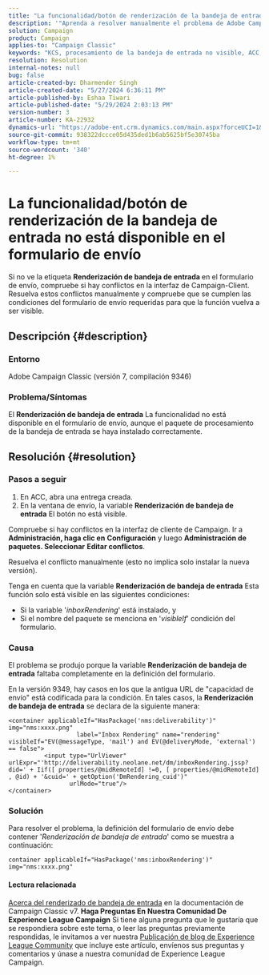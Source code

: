 ```yaml
---
title: "La funcionalidad/botón de renderización de la bandeja de entrada no está disponible en el formulario de envío"
description: '"Aprenda a resolver manualmente el problema de Adobe Campaign Classic en el que el botón Procesamiento de la bandeja de entrada no está visible en el formulario de envío. Compruebe si hay conflictos".'
solution: Campaign
product: Campaign
applies-to: "Campaign Classic"
keywords: "KCS, procesamiento de la bandeja de entrada no visible, ACC, formulario de envío, procesamiento de la bandeja de entrada"
resolution: Resolution
internal-notes: null
bug: false
article-created-by: Dharmender Singh
article-created-date: "5/27/2024 6:36:11 PM"
article-published-by: Eshaa Tiwari
article-published-date: "5/29/2024 2:03:13 PM"
version-number: 3
article-number: KA-22932
dynamics-url: "https://adobe-ent.crm.dynamics.com/main.aspx?forceUCI=1&pagetype=entityrecord&etn=knowledgearticle&id=eb45a5fc-571c-ef11-840a-6045bd06eea5"
source-git-commit: 938322dccce05d435ded1b6ab5625bf5e30745ba
workflow-type: tm+mt
source-wordcount: '340'
ht-degree: 1%

---
```


# La funcionalidad/botón de renderización de la bandeja de entrada no está disponible en el formulario de envío


Si no ve la etiqueta <b>Renderización de bandeja de entrada </b>en el formulario de envío, compruebe si hay conflictos en la interfaz de Campaign-Client. Resuelva estos conflictos manualmente y compruebe que se cumplen las condiciones del formulario de envío requeridas para que la función vuelva a ser visible.

## Descripción {#description}


### Entorno

Adobe Campaign Classic (versión 7, compilación 9346)

### Problema/Síntomas

El <b>Renderización de bandeja de entrada</b> La funcionalidad no está disponible en el formulario de envío, aunque el paquete de procesamiento de la bandeja de entrada se haya instalado correctamente.




## Resolución {#resolution}


### Pasos a seguir

1. En ACC, abra una entrega creada.
2. En la ventana de envío, la variable <b>Renderización de bandeja de entrada</b> El botón no está visible.


Compruebe si hay conflictos en la interfaz de cliente de Campaign. Ir a <b>Administración, haga clic en</b> <b>Configuración</b> y luego <b>Administración de paquetes. Seleccionar</b> <b>Editar conflictos</b>.

Resuelva el conflicto manualmente (esto no implica solo instalar la nueva versión).

Tenga en cuenta que la variable <b>Renderización de bandeja de entrada</b> Esta función solo está visible en las siguientes condiciones:

- Si la variable &#39;*inboxRendering*&#39; está instalado, y
- Si el nombre del paquete se menciona en &#39;*visibleIf*&#39; condición del formulario.


### Causa

El problema se produjo porque la variable <b>Renderización de bandeja de entrada</b> faltaba completamente en la definición del formulario.

En la versión 9349, hay casos en los que la antigua URL de &quot;capacidad de envío&quot; está codificada para la condición. En tales casos, la <b>Renderización de bandeja de entrada</b> se declara de la siguiente manera:


```
<container applicableIf="HasPackage('nms:deliverability')" img="nms:xxxx.png"
                   label="Inbox Rendering" name="rendering" visibleIf="EV(@messageType, 'mail') and EV(@deliveryMode, 'external') == false">
          <input type="UrlViewer" urlExpr="'http://deliverability.neolane.net/dm/inboxRendering.jssp?did=' + Iif([ properties/@midRemoteId] !=0, [ properties/@midRemoteId] , @id) + '&cuid=' + getOption('DmRendering_cuid')"
                 urlMode="true"/>
</container>
```


### Solución

Para resolver el problema, la definición del formulario de envío debe contener &#39;*Renderización de bandeja de entrada*&#39; como se muestra a continuación:


```
container applicableIf="HasPackage('nms:inboxRendering')" img="nms:xxxx.png"
```


#### <b>Lectura relacionada</b> 

[Acerca del renderizado de bandeja de entrada](https://experienceleague.adobe.com/docs/campaign-classic/using/sending-messages/deliverability-management/inbox-rendering.html?lang=en#about-inbox-rendering) en la documentación de Campaign Classic v7.
<b>Haga Preguntas En Nuestra Comunidad De Experience League Campaign</b>
Si tiene alguna pregunta que le gustaría que se respondiera sobre este tema, o leer las preguntas previamente respondidas, le invitamos a ver nuestra [Publicación de blog de Experience League Community](https://experienceleaguecommunities.adobe.com/t5/adobe-campaign-classic-blogs/introducing-top-kcs-articles-curated-for-your-troubleshooting/bc-p/672426#M132 "Seguir vínculo") que incluye este artículo, envíenos sus preguntas y comentarios y únase a nuestra comunidad de Experience League Campaign.
